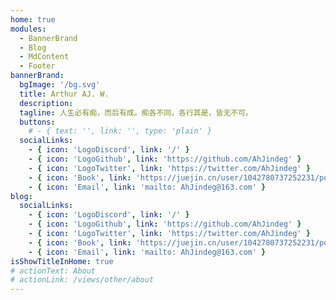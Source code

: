 ```yaml
---
home: true
modules:
  - BannerBrand
  - Blog
  - MdContent
  - Footer
bannerBrand:
  bgImage: '/bg.svg'
  title: Arthur AJ. W.
  description:
  tagline: 人生必有痴，而后有成。痴各不同，各行其是，皆无不可。
  buttons:
    # - { text: '', link: '', type: 'plain' }
  socialLinks:
    - { icon: 'LogoDiscord', link: '/' }
    - { icon: 'LogoGithub', link: 'https://github.com/AhJindeg' }
    - { icon: 'LogoTwitter', link: 'https://twitter.com/AhJindeg' }
    - { icon: 'Book', link: 'https://juejin.cn/user/1042780737252231/posts' }
    - { icon: 'Email', link: 'mailto: AhJindeg@163.com' }
blog:
  socialLinks:
    - { icon: 'LogoDiscord', link: '/' }
    - { icon: 'LogoGithub', link: 'https://github.com/AhJindeg' }
    - { icon: 'LogoTwitter', link: 'https://twitter.com/AhJindeg' }
    - { icon: 'Book', link: 'https://juejin.cn/user/1042780737252231/posts' }
    - { icon: 'Email', link: 'mailto: AhJindeg@163.com' }
isShowTitleInHome: true
# actionText: About
# actionLink: /views/other/about
---
```

